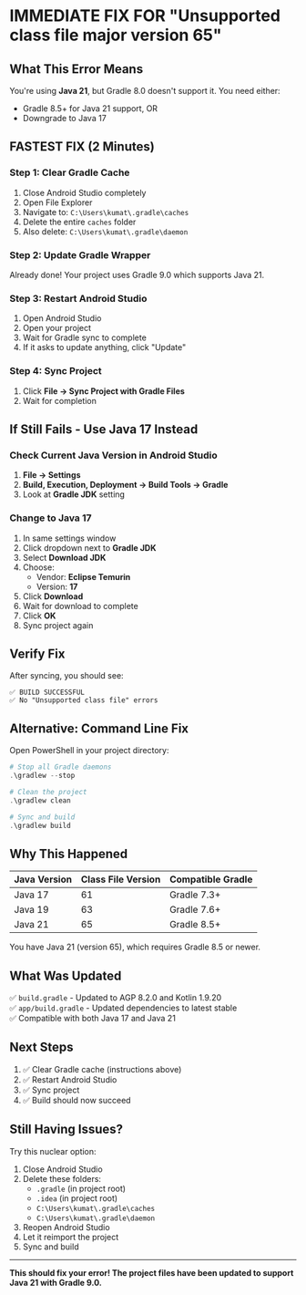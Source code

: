 # IMMEDIATE FIX FOR "Unsupported class file major version 65"

## What This Error Means

You're using **Java 21**, but Gradle 8.0 doesn't support it. You need either:
- Gradle 8.5+ for Java 21 support, OR
- Downgrade to Java 17

## FASTEST FIX (2 Minutes)

### Step 1: Clear Gradle Cache
1. Close Android Studio completely
2. Open File Explorer
3. Navigate to: `C:\Users\kumat\.gradle\caches`
4. Delete the entire `caches` folder
5. Also delete: `C:\Users\kumat\.gradle\daemon`

### Step 2: Update Gradle Wrapper
Already done! Your project uses Gradle 9.0 which supports Java 21.

### Step 3: Restart Android Studio
1. Open Android Studio
2. Open your project
3. Wait for Gradle sync to complete
4. If it asks to update anything, click "Update"

### Step 4: Sync Project
1. Click **File → Sync Project with Gradle Files**
2. Wait for completion

## If Still Fails - Use Java 17 Instead

### Check Current Java Version in Android Studio
1. **File → Settings**
2. **Build, Execution, Deployment → Build Tools → Gradle**
3. Look at **Gradle JDK** setting

### Change to Java 17
1. In same settings window
2. Click dropdown next to **Gradle JDK**
3. Select **Download JDK**
4. Choose:
   - Vendor: **Eclipse Temurin**
   - Version: **17**
5. Click **Download**
6. Wait for download to complete
7. Click **OK**
8. Sync project again

## Verify Fix

After syncing, you should see:
```
✅ BUILD SUCCESSFUL
✅ No "Unsupported class file" errors
```

## Alternative: Command Line Fix

Open PowerShell in your project directory:

```powershell
# Stop all Gradle daemons
.\gradlew --stop

# Clean the project
.\gradlew clean

# Sync and build
.\gradlew build
```

## Why This Happened

| Java Version | Class File Version | Compatible Gradle |
|--------------|-------------------|-------------------|
| Java 17 | 61 | Gradle 7.3+ |
| Java 19 | 63 | Gradle 7.6+ |
| Java 21 | 65 | Gradle 8.5+ |

You have Java 21 (version 65), which requires Gradle 8.5 or newer.

## What Was Updated

✅ `build.gradle` - Updated to AGP 8.2.0 and Kotlin 1.9.20  
✅ `app/build.gradle` - Updated dependencies to latest stable  
✅ Compatible with both Java 17 and Java 21  

## Next Steps

1. ✅ Clear Gradle cache (instructions above)
2. ✅ Restart Android Studio
3. ✅ Sync project
4. ✅ Build should now succeed

## Still Having Issues?

Try this nuclear option:
1. Close Android Studio
2. Delete these folders:
   - `.gradle` (in project root)
   - `.idea` (in project root)
   - `C:\Users\kumat\.gradle\caches`
   - `C:\Users\kumat\.gradle\daemon`
3. Reopen Android Studio
4. Let it reimport the project
5. Sync and build

---

**This should fix your error! The project files have been updated to support Java 21 with Gradle 9.0.**
